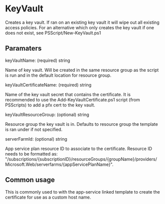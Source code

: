 # KeyVault

Creates a key vault.
If ran on an existing key vault it will wipe out all existing access policies.
For an alternative which only creates the key vault if one does not exist, see PSScript/New-KeyVault.ps1

## Paramaters

keyVaultName: (required) string

Name of key vault. Will be created in the same resource group as the script is run and in the default location for resource group.

keyVaultCertificateName: (required) string

Name of the key vault secret that contains the certificate.
It is recommended to use the Add-KeyVaultCertificate.ps1 script (from PSScripts) to add a pfx cert to the key vault.

keyVaultResourceGroup: (optional) string

Resource group the key vault is in.
Defaults to resource group the template is ran under if not specified.

serverFarmId: (optional) string

App service plan resource ID to associate to the certificate.
Resource ID needs to be formatted as: "/subscriptions/{subscriptionID}/resourceGroups/{groupName}/providers/Microsoft.Web/serverfarms/{appServicePlanName}".

## Common usage

This is commonly used to with the app-service linked template to create the certificate for use as a custom host name.
